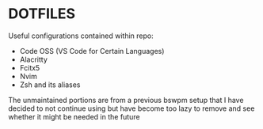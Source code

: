 # DOTFILES

Useful configurations contained within repo:

- Code OSS (VS Code for Certain Languages)
- Alacritty
- Fcitx5
- Nvim
- Zsh and its aliases

The unmaintained portions are from a previous bswpm setup that I have decided to not continue using but have become too lazy to remove and see whether it might be needed in the future
